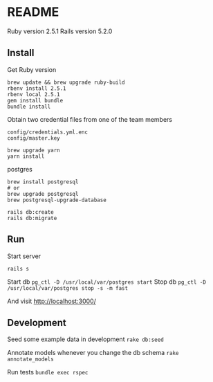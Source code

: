 # README

Ruby version 2.5.1
Rails version 5.2.0

## Install

Get Ruby version
```
brew update && brew upgrade ruby-build
rbenv install 2.5.1
rbenv local 2.5.1
gem install bundle
bundle install
```

Obtain two credential files from one of the team members
```
config/credentials.yml.enc
config/master.key
```

```
brew upgrade yarn
yarn install
```

postgres
```
brew install postgresql
# or
brew upgrade postgresql
brew postgresql-upgrade-database

rails db:create
rails db:migrate
```


## Run

Start server
```
rails s
```

Start db
```pg_ctl -D /usr/local/var/postgres start```
Stop db
```pg_ctl -D /usr/local/var/postgres stop -s -m fast```

And visit
[http://localhost:3000/](http://localhost:3000/)


## Development


Seed some example data in development
```rake db:seed```

Annotate models whenever you change the db schema
```rake annotate_models```

Run tests
```bundle exec rspec```

